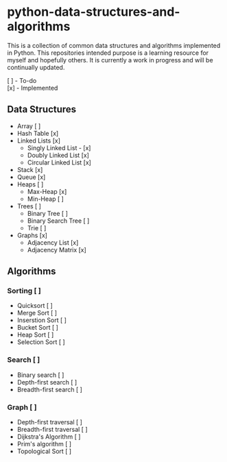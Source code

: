 # python-data-structures-and-algorithms

This is a collection of common data structures and algorithms implemented in Python. This repositories intended purpose is a learning resource for myself and hopefully others. It is currently a work in progress and will be continually updated.

[ ] - To-do <br />
[x] - Implemented

## Data Structures

- Array [ ]
- Hash Table [x]
- Linked Lists [x]
  - Singly Linked List - [x]
  - Doubly Linked List [x]
  - Circular Linked List [x]
- Stack [x]
- Queue [x]
- Heaps [ ]
	- Max-Heap [x]
	- Min-Heap [ ]
- Trees [ ]
  - Binary Tree [ ]
  - Binary Search Tree [ ]
  - Trie [ ]
- Graphs [x]
  - Adjacency List [x]
  - Adjacency Matrix [x]
  
## Algorithms

### Sorting [ ]
- Quicksort [ ]
- Merge Sort [ ]
- Inserstion Sort [ ]
- Bucket Sort [ ]
- Heap Sort [ ]
- Selection Sort [ ]

### Search [ ]
- Binary search [ ]
- Depth-first search [ ]
- Breadth-first search [ ]

### Graph [ ]
- Depth-first traversal [ ]
- Breadth-first traversal [ ]
- Dijkstra's Algorithm [ ]
- Prim's algorithm [ ]
- Topological Sort [ ]
